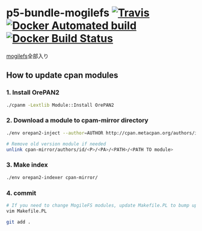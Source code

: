 p5-bundle-mogilefs [![Travis](https://img.shields.io/travis/pepabo/p5-bundle-mogilefs.svg?style=flat-square)](https://travis-ci.org/pepabo/p5-bundle-mogilefs)[![Docker Automated build](https://img.shields.io/docker/automated/pepabo/mogilefs.svg?style=flat-square)](https://hub.docker.com/r/pepabo/mogilefs/~/dockerfile/)[![Docker Build Status](https://img.shields.io/docker/build/pepabo/mogilefs.svg?style=flat-square)](https://hub.docker.com/r/pepabo/mogilefs/builds/)
==================

[mogilefs](https://github.com/mogilefs)全部入り

How to update cpan modules
---

### 1. Install OrePAN2

```sh
./cpanm -Lextlib Module::Install OrePAN2
```

### 2. Download a module to cpam-mirror directory

```sh
./env orepan2-inject --author=AUTHOR http://cpan.metacpan.org/authors/id/<A>/<AU>/<AUTHOR>/<MODULE>.tar.gz cpan-mirror

# Remove old version module if needed
unlink cpan-mirror/authors/id/<P>/<PA>/<PATH>/<PATH TO module>
```

### 3. Make index

```sh
./env orepan2-indexer cpan-mirror/
```

### 4. commit

```sh
# If you need to change MogileFS modules, update Makefile.PL to bump up version.
vim Makefile.PL

git add .
```
